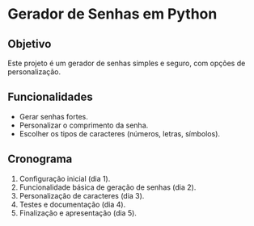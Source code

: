 # Gerador de Senhas em Python

## Objetivo
Este projeto é um gerador de senhas simples e seguro, com opções de personalização.

## Funcionalidades
- Gerar senhas fortes.
- Personalizar o comprimento da senha.
- Escolher os tipos de caracteres (números, letras, símbolos).

## Cronograma
1. Configuração inicial (dia 1).
2. Funcionalidade básica de geração de senhas (dia 2).
3. Personalização de caracteres (dia 3).
4. Testes e documentação (dia 4).
5. Finalização e apresentação (dia 5).
